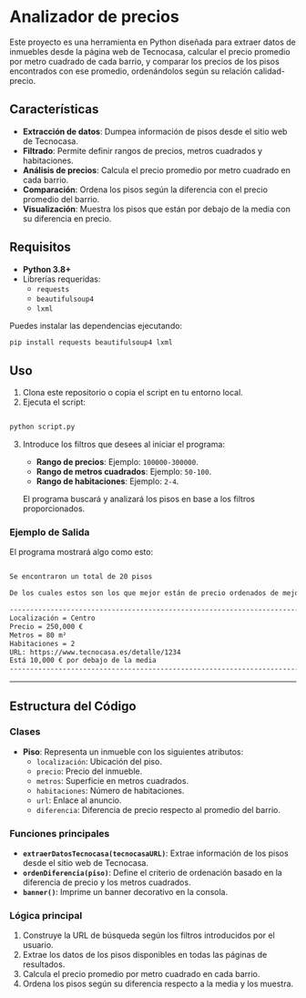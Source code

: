 # Analizador de precios

Este proyecto es una herramienta en Python diseñada para extraer datos de inmuebles desde la página web de Tecnocasa, calcular el precio promedio por metro cuadrado de cada barrio, y comparar los precios de los pisos encontrados con ese promedio, ordenándolos según su relación calidad-precio.

## Características

- **Extracción de datos**: Dumpea información de pisos desde el sitio web de Tecnocasa.
- **Filtrado**: Permite definir rangos de precios, metros cuadrados y habitaciones.
- **Análisis de precios**: Calcula el precio promedio por metro cuadrado en cada barrio.
- **Comparación**: Ordena los pisos según la diferencia con el precio promedio del barrio.
- **Visualización**: Muestra los pisos que están por debajo de la media con su diferencia en precio.

## Requisitos

- **Python 3.8+**
- Librerías requeridas:
  - `requests`
  - `beautifulsoup4`
  - `lxml`

Puedes instalar las dependencias ejecutando:

```bash
pip install requests beautifulsoup4 lxml
```

## Uso

1. Clona este repositorio o copia el script en tu entorno local.
2. Ejecuta el script:

```bash

python script.py

```
3. Introduce los filtros que desees al iniciar el programa:

   - **Rango de precios**: Ejemplo: `100000-300000`.
   - **Rango de metros cuadrados**: Ejemplo: `50-100`.
   - **Rango de habitaciones**: Ejemplo: `2-4`.

   El programa buscará y analizará los pisos en base a los filtros proporcionados.

### Ejemplo de Salida

El programa mostrará algo como esto:

```bash

Se encontraron un total de 20 pisos

De los cuales estos son los que mejor están de precio ordenados de mejor a peor:

--------------------------------------------------------------------------------------------------------------------
Localización = Centro
Precio = 250,000 €
Metros = 80 m²
Habitaciones = 2
URL: https://www.tecnocasa.es/detalle/1234
Está 10,000 € por debajo de la media
--------------------------------------------------------------------------------------------------------------------
```
---

## Estructura del Código

### Clases

- **Piso**: Representa un inmueble con los siguientes atributos:
  - `localización`: Ubicación del piso.
  - `precio`: Precio del inmueble.
  - `metros`: Superficie en metros cuadrados.
  - `habitaciones`: Número de habitaciones.
  - `url`: Enlace al anuncio.
  - `diferencia`: Diferencia de precio respecto al promedio del barrio.

### Funciones principales

- **`extraerDatosTecnocasa(tecnocasaURL)`**: Extrae información de los pisos desde el sitio web de Tecnocasa.
- **`ordenDiferencia(piso)`**: Define el criterio de ordenación basado en la diferencia de precio y los metros cuadrados.
- **`banner()`**: Imprime un banner decorativo en la consola.

### Lógica principal

1. Construye la URL de búsqueda según los filtros introducidos por el usuario.
2. Extrae los datos de los pisos disponibles en todas las páginas de resultados.
3. Calcula el precio promedio por metro cuadrado en cada barrio.
4. Ordena los pisos según su diferencia respecto a la media y los muestra.
